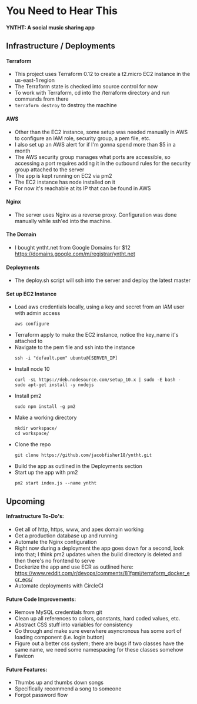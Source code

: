 # You Need to Hear This
#### YNTHT: A social music sharing app

## Infrastructure / Deployments

#### Terraform
- This project uses Terraform 0.12 to create a t2.micro EC2 instance in the us-east-1 region
- The Terraform state is checked into source control for now
- To work with Terraform, cd into the /terraform directory and run commands from there
- `terraform destroy` to destroy the machine

#### AWS
- Other than the EC2 instance, some setup was needed manually in AWS to configure an IAM role, security group, a pem file, etc.
- I also set up an AWS alert for if I'm gonna spend more than $5 in a month
- The AWS security group manages what ports are accessible, so accessing a port requires adding it in the outbound rules for the security group attached to the server
- The app is kept running on EC2 via pm2
- The EC2 instance has node installed on it
- For now it's reachable at its IP that can be found in AWS

#### Nginx
- The server uses Nginx as a reverse proxy. Configuration was done manually while ssh'ed into the machine.

#### The Domain
- I bought yntht.net from Google Domains for $12 https://domains.google.com/m/registrar/yntht.net

#### Deployments
- The deploy.sh script will ssh into the server and deploy the latest master

#### Set up EC2 Instance
- Load aws credentials locally, using a key and secret from an IAM user with admin access
  ```
  aws configure
  ```
- Terraform apply to make the EC2 instance, notice the key_name it's attached to
- Navigate to the pem file and ssh into the instance
  ```
  ssh -i "default.pem" ubuntu@[SERVER_IP]
  ```
- Install node 10
  ```
  curl -sL https://deb.nodesource.com/setup_10.x | sudo -E bash -
  sudo apt-get install -y nodejs
  ```
- Install pm2
  ```
  sudo npm install -g pm2
  ```
- Make a working directory
  ```
  mkdir workspace/
  cd workspace/
  ```
- Clone the repo
  ```
  git clone https://github.com/jacobfisher18/yntht.git
  ```
- Build the app as outlined in the Deployments section
- Start up the app with pm2
  ```
  pm2 start index.js --name yntht
  ```

## Upcoming

#### Infrastructure To-Do's:
- Get all of http, https, www, and apex domain working
- Get a production database up and running
- Automate the Nginx configuration
- Right now during a deployment the app goes down for a second, look into that; I think pm2 updates when the build directory is deleted and then there's no frontend to serve
- Dockerize the app and use ECR as outlined here: https://www.reddit.com/r/devops/comments/81fgmi/terraform_docker_ecr_ecs/
- Automate deployments with CircleCI

#### Future Code Improvements:
- Remove MySQL credentials from git
- Clean up all references to colors, constants, hard coded values, etc.
- Abstract CSS stuff into variables for consistency
- Go through and make sure everwhere asyncronous has some sort of loading component (i.e. login button)
- Figure out a better css system; there are bugs if two classes have the same name, we need some namespacing for these classes somehow
- Favicon

#### Future Features:
- Thumbs up and thumbs down songs
- Specifically recommend a song to someone
- Forgot password flow
